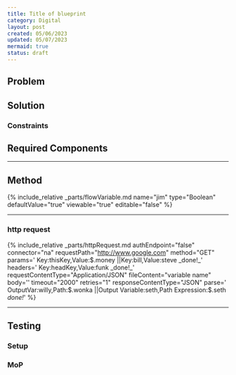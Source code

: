 ```yaml
---
title: Title of blueprint
category: Digital
layout: post
created: 05/06/2023
updated: 05/07/2023
mermaid: true
status: draft
---
```


## Problem

## Solution

### Constraints

## Required Components


---

## Method
{% include_relative _parts/flowVariable.md
name="jim"
type="Boolean"
defaultValue="true"
viewable="true"
editable="false"
%}

---

### http request
{% include_relative _parts/httpRequest.md
authEndpoint="false"
connector="na"
requestPath="http://www.google.com"
method="GET"
params='
Key:thisKey,Value:$.money
||Key:bill,Value:steve
_done!_'
headers='
Key:headKey,Value:funk
_done!_'
requestContentType="Application/JSON"
fileContent="variable name"
body=''
timeout="2000"
retries="1"
responseContentType="JSON"
parse='
OutputVar:willy,Path:$.wonka
||Output Variable:seth,Path Expression:$.seth
_done!_'
%}

---


## Testing

### Setup

### MoP

